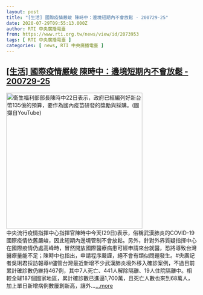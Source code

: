 ```yaml
---
layout: post
title: "[生活] 國際疫情嚴峻 陳時中：邊境短期內不會放鬆 - 200729-25"
date: 2020-07-29T09:55:13.000Z
author: RTI 中央廣播電臺
from: https://www.rti.org.tw/news/view/id/2073953
tags: [ RTI 中央廣播電臺 ]
categories: [ news, RTI 中央廣播電臺 ]
---
```

<!--1596016513000-->
[[生活] 國際疫情嚴峻 陳時中：邊境短期內不會放鬆 - 200729-25](https://www.rti.org.tw/news/view/id/2073953)
------

<div>
<img src="https://static.rti.org.tw/assets/thumbnails/2020/07/22/eccbc77ac8d4fc276f33dc7aa543e6f1.png" width="360" alt="衛生福利部部長陳時中22日表示，政府已經編列好新台幣135億的預算，要作為國內疫苗研發的獎勵與採購。(圖擷自YouTube)" title="衛生福利部部長陳時中22日表示，政府已經編列好新台幣135億的預算，要作為國內疫苗研發的獎勵與採購。(圖擷自YouTube)"><br>中央流行疫情指揮中心指揮官陳時中今天(29日)表示，俗稱武漢肺炎的COVID-19國際疫情依舊嚴峻，因此短期內邊境管制不會放鬆。另外，針對外界質疑指揮中心在國際疫情仍處高峰時，冒然開放國際醫療病患可經申請來台就醫，恐將導致台灣醫療量能不足；陳時中也指出，申請程序嚴謹，絕不會有類似問題發生。#央廣記者吳琍君採訪報導#儘管台灣最近新增不少武漢肺炎境外移入確診案例，不過目前累計確診數仍維持467例，其中7人死亡、441人解除隔離、19人住院隔離中。相較全球187個國家地區，累計確診數已進逼1,700萬，且死亡人數也來到68萬人，加上單日新增病例數屢創新高，讓外...<a target="_blank" href="https://www.rti.org.tw/news/view/id/2073953">...more</a>
</div>
